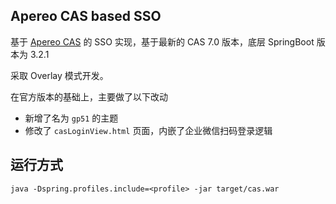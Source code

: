 ## Apereo CAS based SSO

基于 [Apereo CAS](https://apereo.github.io/cas) 的 SSO 实现，基于最新的 CAS 7.0 版本，底层 SpringBoot 版本为 3.2.1

采取 Overlay 模式开发。

在官方版本的基础上，主要做了以下改动

- 新增了名为 `gp51` 的主题
- 修改了 `casLoginView.html` 页面，内嵌了企业微信扫码登录逻辑

## 运行方式

```
java -Dspring.profiles.include=<profile> -jar target/cas.war
```
